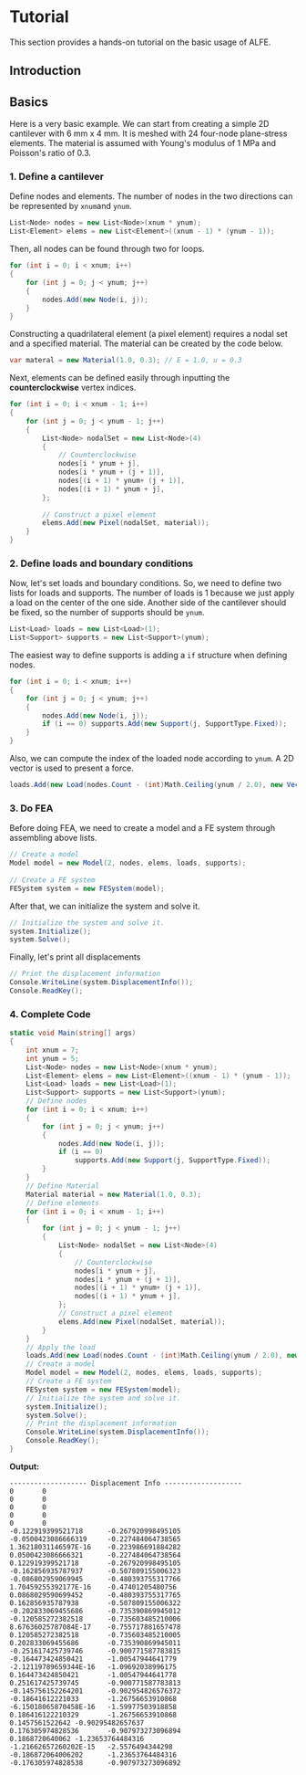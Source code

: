# Tutorial

This section provides a hands-on tutorial on the basic usage of ALFE.

## Introduction

## Basics

Here is a very basic example. We can start from creating a simple 2D cantilever with 6 mm x 4 mm. It is meshed with 24 four-node plane-stress elements. The material is assumed with Young's modulus of 1 MPa and Poisson's ratio of 0.3.

### 1. Define a cantilever

Define nodes and elements. The number of nodes in the two directions can be represented by `xnum`and `ynum`.

```csharp
List<Node> nodes = new List<Node>(xnum * ynum);
List<Element> elems = new List<Element>((xnum - 1) * (ynum - 1));
```

Then, all nodes can be found through two for loops.

```csharp
for (int i = 0; i < xnum; i++)
{
    for (int j = 0; j < ynum; j++)
    {
        nodes.Add(new Node(i, j));
    }
}
```

Constructing a quadrilateral element \(a pixel element\) requires a nodal set and a specified material. The material can be created by the code below.

```csharp
var materal = new Material(1.0, 0.3); // E = 1.0, u = 0.3
```

Next, elements can be defined easily through inputting the **counterclockwise** vertex indices.

```csharp
for (int i = 0; i < xnum - 1; i++)
{
    for (int j = 0; j < ynum - 1; j++)
    {
        List<Node> nodalSet = new List<Node>(4)
        {
            // Counterclockwise
            nodes[i * ynum + j],
            nodes[i * ynum + (j + 1)],
            nodes[(i + 1) * ynum+ (j + 1)],
            nodes[(i + 1) * ynum + j],
        };
        
        // Construct a pixel element
        elems.Add(new Pixel(nodalSet, material));
    }
}
```

### 2. Define loads and boundary conditions

Now, let's set loads and boundary conditions. So, we need to define two lists for loads and supports. The number of loads is 1 because we just apply a load on the center of the one side. Another side of the cantilever should be fixed, so the number of supports should be `ynum`.

```csharp
List<Load> loads = new List<Load>(1);
List<Support> supports = new List<Support>(ynum);
```

The easiest way to define supports is adding a `if` structure when defining nodes.

```csharp
for (int i = 0; i < xnum; i++)
{
    for (int j = 0; j < ynum; j++)
    {
        nodes.Add(new Node(i, j));
        if (i == 0) supports.Add(new Support(j, SupportType.Fixed));
    }
}
```

Also, we can compute the index of the loaded node according to `ynum`. A 2D vector is used to present a force.

```csharp
loads.Add(new Load(nodes.Count - (int)Math.Ceiling(ynum / 2.0), new Vector2D(0.0, -1.0)));
```

### 3. Do FEA

Before doing FEA, we need to create a model and a FE system through assembling above lists.

```csharp
// Create a model
Model model = new Model(2, nodes, elems, loads, supports);
​
// Create a FE system
FESystem system = new FESystem(model);
```

After that, we can initialize the system and solve it.

```csharp
// Initialize the system and solve it.
system.Initialize();
system.Solve();
```

Finally, let's print all displacements

```csharp
// Print the displacement information
Console.WriteLine(system.DisplacementInfo());
Console.ReadKey();
```

### 4. Complete Code

```csharp
static void Main(string[] args)
{
    int xnum = 7;
    int ynum = 5;
    List<Node> nodes = new List<Node>(xnum * ynum);
    List<Element> elems = new List<Element>((xnum - 1) * (ynum - 1));
    List<Load> loads = new List<Load>(1);
    List<Support> supports = new List<Support>(ynum);
    // Define nodes
    for (int i = 0; i < xnum; i++)
    {
        for (int j = 0; j < ynum; j++)
        {
            nodes.Add(new Node(i, j));
            if (i == 0)
                supports.Add(new Support(j, SupportType.Fixed));
        }
    }
    // Define Material
    Material material = new Material(1.0, 0.3);
    // Define elements
    for (int i = 0; i < xnum - 1; i++)
    {
        for (int j = 0; j < ynum - 1; j++)
        {
            List<Node> nodalSet = new List<Node>(4)
            {
                // Counterclockwise
                nodes[i * ynum + j],
                nodes[i * ynum + (j + 1)],
                nodes[(i + 1) * ynum+ (j + 1)],
                nodes[(i + 1) * ynum + j],
            };
            // Construct a pixel element
            elems.Add(new Pixel(nodalSet, material));
        }
    }
    // Apply the load
    loads.Add(new Load(nodes.Count - (int)Math.Ceiling(ynum / 2.0), new Vector2D(0.0, -1.0)));
    // Create a model
    Model model = new Model(2, nodes, elems, loads, supports);
    // Create a FE system
    FESystem system = new FESystem(model);
    // Initialize the system and solve it.
    system.Initialize();
    system.Solve();
    // Print the displacement information
    Console.WriteLine(system.DisplacementInfo());
    Console.ReadKey();
}
```

**Output:**

```text
------------------- Displacement Info -------------------
0       0
0       0
0       0
0       0
0       0
-0.122919399521718      -0.267920998495105
-0.0500423086666319     -0.227484064738565
1.36218031146597E-16    -0.223986691884282
0.0500423086666321      -0.227484064738564
0.122919399521718       -0.267920998495105
-0.162856935787937      -0.507809155006323
-0.086802959069945      -0.480393755317766
1.70459255392177E-16    -0.47401205480756
0.0868029590699452      -0.480393755317765
0.162856935787938       -0.507809155006322
-0.202833069455686      -0.735390869945012
-0.120585272382518      -0.735603485210006
8.67636025787084E-17    -0.755717881657478
0.120585272382518       -0.735603485210005
0.202833069455686       -0.735390869945011
-0.251617425739746      -0.900771587783815
-0.164473424850421      -1.00547944641779
-2.12119789659344E-16   -1.09692038996175
0.164473424850421       -1.00547944641778
0.251617425739745       -0.900771587783813
-0.145756152264201      -0.902954826576372
-0.18641612221033       -1.26756653910868
-6.15018065870458E-16   -1.59977503918858
0.186416122210329       -1.26756653910868
0.1457561522642 -0.90295482657637
0.176305974828536       -0.907973273096894
0.1868720640062 -1.23653764484316
-1.21662657260202E-15   -2.5576494344298
-0.186872064006202      -1.23653764484316
-0.176305974828538      -0.907973273096892
```



